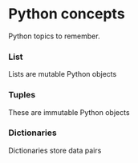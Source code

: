 # Python concepts
Python topics to remember.
### List
Lists are mutable Python objects
### Tuples
These are immutable Python objects
### Dictionaries
Dictionaries store data pairs
